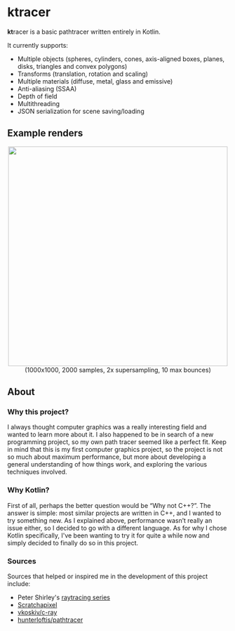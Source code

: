 # ktracer
**kt**racer is a basic pathtracer written entirely in Kotlin. 

It currently supports:
- Multiple objects (spheres, cylinders, cones, axis-aligned boxes, planes, disks, triangles and convex polygons)
- Transforms (translation, rotation and scaling)
- Multiple materials (diffuse, metal, glass and emissive)
- Anti-aliasing (SSAA) 
- Depth of field
- Multithreading
- JSON serialization for scene saving/loading

## Example renders

<p align="center">
  <img src="https://user-images.githubusercontent.com/47495425/195702771-0d21b65f-147f-4944-a9b3-7825fbf89d02.png" width=500/><br>
  (1000x1000, 2000 samples, 2x supersampling, 10 max bounces)
</p>

## About
### Why this project?
I always thought computer graphics was a really interesting field and wanted to learn more about it. I also happened to be in search of a new programming project, so my own path tracer seemed like a perfect fit. Keep in mind that this is my first computer graphics project, so the project is not so much about maximum performance, but more about developing a general understanding of how things work, and exploring the various techniques involved.

### Why Kotlin?
First of all, perhaps the better question would be “Why not C++?”. The answer is simple: most similar projects are written in C++, and I wanted to try something new. As I explained above, performance wasn’t really an issue either, so I decided to go with a different language. As for why I chose Kotlin specifically, I've been wanting to try it for quite a while now and simply decided to finally do so in this project.

### Sources
Sources that helped or inspired me in the development of this project include:
- Peter Shirley's [raytracing series](https://raytracing.github.io/)
- [Scratchapixel](https://scratchapixel.com)
- [vkoskiv/c-ray](https://github.com/vkoskiv/c-ray)
- [hunterloftis/pathtracer](https://github.com/hunterloftis/pathtracer)
